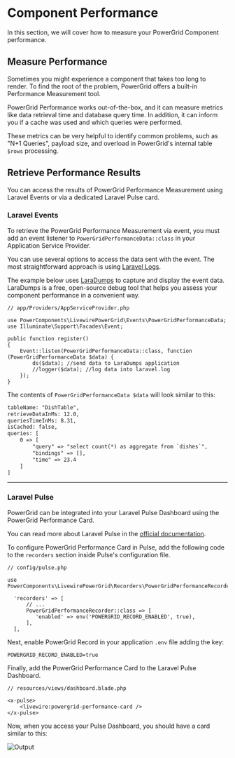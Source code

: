 # Component Performance

In this section, we will cover how to measure your PowerGrid Component performance.

## Measure Performance

Sometimes you might experience a component that takes too long to render. To find the root of the problem, PowerGrid offers a built-in Performance Measurement tool.

PowerGrid Performance works out-of-the-box, and it can measure metrics like data retrieval time and database query time. In addition, it can inform you if a cache was used and which queries were performed.

These metrics can be very helpful to identify common problems, such as "N+1 Queries", payload size, and overload in PowerGrid's internal table `$rows` processing.

## Retrieve Performance Results

You can access the results of PowerGrid Performance Measurement using Laravel Events or via a dedicated Laravel Pulse card.

### Laravel Events

To retrieve the PowerGrid Performance Measurement via event, you must add an event listener to `PowerGridPerformanceData::class` in your Application Service Provider.

You can use several options to access the data sent with the event. The most straightforward approach is using [Laravel Logs](https://laravel.com/docs/logging).

The example below uses [LaraDumps](https://laradumps.dev) to capture and display the event data. LaraDumps is a free, open-source debug tool that helps you assess your component performance in a convenient way.

```php{3,4,8-11}
// app/Providers/AppServiceProvider.php

use PowerComponents\LivewirePowerGrid\Events\PowerGridPerformanceData;
use Illuminate\Support\Facades\Event;

public function register() 
{
    Event::listen(PowerGridPerformanceData::class, function (PowerGridPerformanceData $data) {
        ds($data); //send data to LaraDumps application
        //logger($data); //log data into laravel.log
    });
}
```

The contents of `PowerGridPerformanceData $data` will look similar to this:

```txt
tableName: "DishTable",
retrieveDataInMs: 12.0,
queriesTimeInMs: 8.31,
isCached: false,
queries: [
    0 => [
        "query" => "select count(*) as aggregate from `dishes`",
        "bindings" => [],
        "time" => 23.4
    ]
]
```

---

### Laravel Pulse

PowerGrid can be integrated into your Laravel Pulse Dashboard using the PowerGrid Performance Card.

You can read more about Laravel Pulse in the [official documentation](https://laravel.com/docs/pulse).

To configure PowerGrid Performance Card in Pulse, add the following code to the `recorders` section inside Pulse's configuration file.

```php{3,7-9}
// config/pulse.php

use PowerComponents\LivewirePowerGrid\Recorders\PowerGridPerformanceRecorder;

  'recorders' => [
      // ...
      PowerGridPerformanceRecorder::class => [
         'enabled' => env('POWERGRID_RECORD_ENABLED', true),
      ],
  ],

```

Next, enable PowerGrid Record in your application `.env` file adding the key:

```shell
POWERGRID_RECORD_ENABLED=true
```

Finally, add the PowerGrid Performance Card to the Laravel Pulse Dashboard.

```php{4}
// resources/views/dashboard.blade.php

<x-pulse>
    <livewire:powergrid-performance-card />
</x-pulse>
```

Now, when you access your Pulse Dashboard, you should have a card similar to this:

![Output](/_media/examples/measure-retrieve-data-pulse.png)
